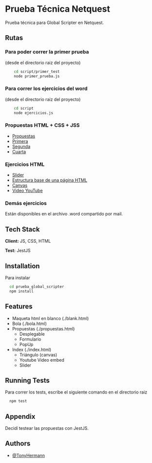 
# Prueba Técnica Netquest
Prueba técnica para Global Scripter en Netquest.

## Rutas
### Para poder correr la primer prueba 

(desde el directorio raiz del proyecto)
```bash
    cd script/primer_test
    node primer_prueba.js
```

### Para correr los ejercicios del word

(desde el directorio raiz del proyecto)
```bash
    cd script
    node ejercicios.js
```

### Propuestas HTML + CSS + JSS
- [Propuestas](https://tonyhermann.github.io/PruebaTecnicaNetquest/propuestas.html)
- [Primera](https://tonyhermann.github.io/PruebaTecnicaNetquest/propuestas.html#primera)
- [Segunda](https://tonyhermann.github.io/PruebaTecnicaNetquest/propuestas.html#segunda)
- [Cuarta](https://tonyhermann.github.io/PruebaTecnicaNetquest/propuestas.html#cuarta)

### Ejercicios HTML
- [Slider](https://tonyhermann.github.io/PruebaTecnicaNetquest/index.html#slider)
- [Estructura base de una página HTML](https://tonyhermann.github.io/PruebaTecnicaNetquest/blank.html)
- [Canvas](https://tonyhermann.github.io/PruebaTecnicaNetquest/index.html#canvas)
- [Video YouTube](https://tonyhermann.github.io/PruebaTecnicaNetquest/index.html#video)

### Demás ejercicios
Están disponibles en el archivo .word compartido por mail.
## Tech Stack

**Client:** JS, CSS, HTML

**Test:** JestJS
 


## Installation

Para instalar

```bash
  cd prueba_global_scripter 
  npm install
```
    
    
## Features

* Maqueta html en blanco (./blank.html)
* Bola (./bola.html)
* Propuestas (./propuestas.html)
    - Desplegable
    - Formulario
    - PopUp   
* Index (./index.html)
    - Triángulo (canvas)
    - Youtube Video embed
    - Slider



## Running Tests

Para correr los tests, escribe el siguiente comando en el directorio raiz

```bash
  npm test
```


## Appendix

Decidí testear las propuestas con JestJS. 

## Authors

- [@TonyHermann](https://www.github.com/tonyhermann)

